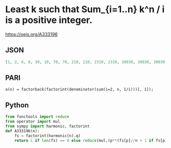 # Least k such that Sum\_\{i\=1\.\.n\} k^n / i is a positive integer\.
https://oeis.org/A333196
## JSON
```JSON
[1, 2, 6, 6, 30, 10, 70, 70, 210, 210, 2310, 2310, 30030, 30030, 30030, 30030, 510510, 510510, 9699690, 1939938, 646646, 646646, 14872858, 44618574, 223092870, 223092870, 223092870, 223092870, 6469693230, 6469693230, 200560490130, 200560490130, 18232771830]
```
## PARI
```PARI
a(n) = factorback(factorint(denominator(sum(i=2, n, 1/i)))[, 1]);
```
## Python
```Python
from functools import reduce
from operator import mul
from sympy import harmonic, factorint
def A333196(n):
    fs = factorint(harmonic(n).q)
    return 1 if len(fs) == 0 else reduce(mul,(p**(fs[p]//n + 1 if fs[p] % n else fs[p]//n) for p in fs)) # _Chai Wah Wu_, Apr 03 2020
```
